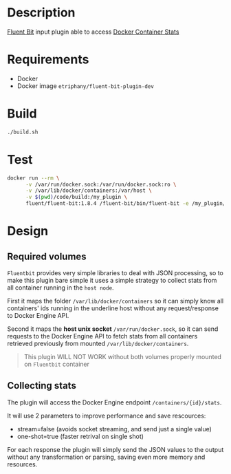 # Description

[Fluent Bit](https://fluentbit.io) input plugin able to access [Docker Container Stats](https://docs.docker.com/engine/api/v1.41/#operation/ContainerStats)

# Requirements

- Docker
- Docker image `etriphany/fluent-bit-plugin-dev`

# Build
```bash
./build.sh
```

# Test
```bash
docker run --rm \
      -v /var/run/docker.sock:/var/run/docker.sock:ro \
      -v /var/lib/docker/containers:/var/host \
      -v $(pwd)/code/build:/my_plugin \
      fluent/fluent-bit:1.8.4 /fluent-bit/bin/fluent-bit -e /my_plugin/flb-in_docker_stats.so -i docker_stats -o stdout
 ```

 # Design

 ## Required volumes

 `Fluentbit` provides very simple libraries to deal with JSON processing, so to make this plugin bare simple it uses a simple strategy to collect stats from all container running in the `host node`.

 First it maps the folder `/var/lib/docker/containers` so it can simply know all containers' ids running in the underline host without any request/response to Docker Engine API.

 Second it maps the **host unix socket** `/var/run/docker.sock`, so it can send requests to the Docker Engine API to fetch stats from all containers retrieved previously from mounted `/var/lib/docker/containers`.

> This plugin WILL NOT WORK without both volumes properly mounted on `Fluentbit` container

## Collecting stats
 The plugin will access the Docker Engine endpoint `/containers/{id}/stats`.

 It will use 2 parameters to improve performance and save rescources:
 * stream=false (avoids socket streaming, and send just a single value)
 * one-shot=true (faster retrival on single shot)

 For each response the plugin will simply send the JSON values to the output without any transformation or parsing, saving even more memory and resources.
